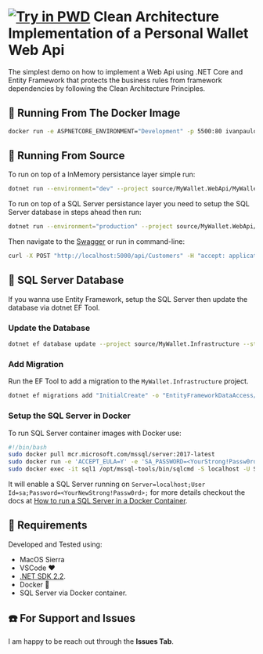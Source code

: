 # [![Try in PWD](https://raw.githubusercontent.com/play-with-docker/stacks/master/assets/images/button.png)](https://labs.play-with-docker.com/?stack=https://raw.githubusercontent.com/ivanpaulovich/clean-architecture-webapi-ef-core/source/docker-compose.yml) Clean Architecture Implementation of a Personal Wallet Web Api

The simplest demo on how to implement a Web Api using .NET Core and Entity Framework that protects the business rules from framework dependencies by following the Clean Architecture Principles.

## :whale: Running From The Docker Image

```sh
docker run -e ASPNETCORE_ENVIRONMENT="Development" -p 5500:80 ivanpaulovich/clean-architecture-webapi-ef-core
```

## :rocket: Running From Source

To run on top of a InMemory persistance layer simple run:

```sh
dotnet run --environment="dev" --project source/MyWallet.WebApi/MyWallet.WebApi.csproj
```

To run on top of a SQL Server persistance layer you need to setup the SQL Server database in steps ahead then run:

```sh
dotnet run --environment="production" --project source/MyWallet.WebApi/MyWallet.WebApi.csproj
```

Then navigate to the [Swagger](http://localhost:5000/) or run in command-line:

```sh
curl -X POST "http://localhost:5000/api/Customers" -H "accept: application/json" -H "Content-Type: application/json-patch+json" -d "{ \"personnummer\": \"198608178877\", \"name\": \"string\", \"initialAmount\": 440}"
```

## :floppy_disk: SQL Server Database

If you wanna use Entity Framework, setup the SQL Server then update the database via dotnet EF Tool.

### Update the Database

```sh
dotnet ef database update --project source/MyWallet.Infrastructure --startup-project source/MyWallet.WebApi
```

### Add Migration

Run the EF Tool to add a migration to the `MyWallet.Infrastructure` project.

```sh
dotnet ef migrations add "InitialCreate" -o "EntityFrameworkDataAccess/Migrations" --project source/MyWallet.Infrastructure --startup-project source/MyWallet.WebApi
```

### Setup the SQL Server in Docker

To run SQL Server container images with Docker use:

```sh
#!/bin/bash
sudo docker pull mcr.microsoft.com/mssql/server:2017-latest
sudo docker run -e 'ACCEPT_EULA=Y' -e 'SA_PASSWORD=<YourStrong!Passw0rd>' -p 1433:1433 --name sql1 -d mcr.microsoft.com/mssql/server:2017-latest
sudo docker exec -it sql1 /opt/mssql-tools/bin/sqlcmd -S localhost -U SA -P '<YourStrong!Passw0rd>' -Q 'ALTER LOGIN SA WITH PASSWORD="<YourNewStrong!Passw0rd>"'
```

It will enable a SQL Server running on `Server=localhost;User Id=sa;Password=<YourNewStrong!Passw0rd>;` for more details checkout the docs at [How to run a SQL Server in a Docker Container](https://docs.microsoft.com/en-us/sql/linux/quickstart-install-connect-docker?view=sql-server-2017).

## :checkered_flag: Requirements

Developed and Tested using:

* MacOS Sierra
* VSCode :heart:
* [.NET SDK 2.2](https://www.microsoft.com/net/download/dotnet-core/2.2).
* Docker :whale:
* SQL Server via Docker container.

## :telephone: For Support and Issues

I am happy to be reach out through the **Issues Tab**.